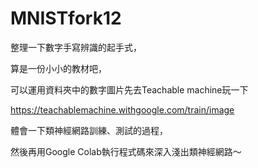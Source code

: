 # MNISTfork12

整理一下數字手寫辨識的起手式，

算是一份小小的教材吧，

可以運用資料夾中的數字圖片先去Teachable machine玩一下

https://teachablemachine.withgoogle.com/train/image

體會一下類神經網路訓練、測試的過程，

然後再用Google Colab執行程式碼來深入淺出類神經網路～

